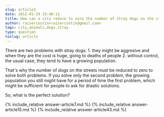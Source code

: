 ```yaml
---
slug: article3
date: 2012-01-29 15:48:11
title: How can a city reduce to zero the number of stray dogs on the streets?
author: raisercostin<raisercostin@gmail.com>
tags: city,animals,dogs,stray
type: question
toslug: article
---
```

<p>There are two problems with stray dogs:
 1. they might be aggresive and when they are the cost is huge, going to deaths of people
 2. without control, the usual case, they tend to have a growing population.</p>
<p>That's why the number of dogs on the streets must be reduced to zero to solve both problems.
If you solve only the second problem, the growing population you still might have for a period of time the first problem, which might be sufficient for people to ask for drastic solutions.</p>
<p>So, what is the perfect solution?</p>
{% include_relative answer-article7.md %}
{% include_relative answer-article15.md %}
{% include_relative answer-article43.md %}

